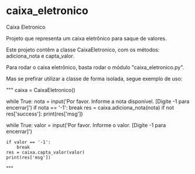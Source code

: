 # caixa_eletronico
Caixa Eletronico

Projeto que representa um caixa eletrônico para saque de valores.

Este projeto contêm a classe CaixaEletronico, com os métodos: adiciona_nota e capta_valor.

Para rodar o caixa eletrônico, basta rodar o módulo "caixa_eletronico.py".

Mas se prefirar utilizar a classe de forma isolada, segue exemplo de uso: 

"""
caixa = CaixaEletronico()

while True:
    nota = input('Por favor. Informe a nota disponível. [Digite -1 para encerrar]')
    if nota == '-1':
        break
    res = caixa.adiciona_nota(nota)
    if not res['success']:
        print(res['msg'])

while True:
    valor = input('Por favor. Informe o valor. [Digite -1 para encerrar]')

    if valor == '-1':
        break
    res = caixa.capta_valor(valor)
    print(res['msg'])
"""
